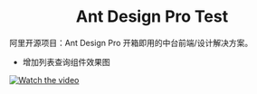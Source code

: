 <h1 align="center">Ant Design Pro Test</h1>

阿里开源项目：Ant Design Pro 开箱即用的中台前端/设计解决方案。

* 增加列表查询组件效果图

[![Watch the video](http://resimg.iqeq.cn/webapires/cbf/fe.gif)](http://resimg.iqeq.cn/webapires/cbf/fe.mp4)
